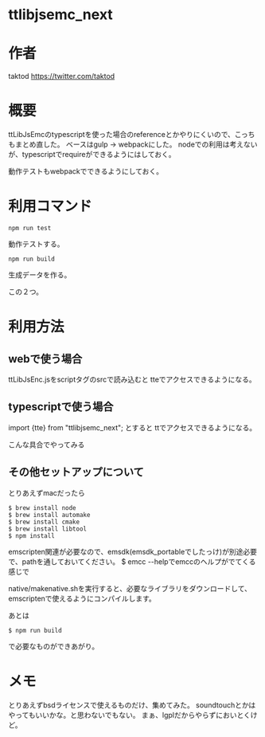 # ttlibjsemc_next

# 作者
taktod <https://twitter.com/taktod>

# 概要
ttLibJsEmcのtypescriptを使った場合のreferenceとかやりにくいので、こっちもまとめ直した。
ベースはgulp -> webpackにした。
nodeでの利用は考えないが、typescriptでrequireができるようにはしておく。

動作テストもwebpackでできるようにしておく。

# 利用コマンド

```
npm run test
```

動作テストする。

```
npm run build
```
生成データを作る。

この２つ。

# 利用方法

## webで使う場合

ttLibJsEnc.jsをscriptタグのsrcで読み込むと
tteでアクセスできるようになる。


## typescriptで使う場合

import {tte} from "ttlibjsemc_next";
とすると
ttでアクセスできるようになる。

こんな具合でやってみる

## その他セットアップについて

とりあえずmacだったら
```
$ brew install node
$ brew install automake
$ brew install cmake
$ brew install libtool
$ npm install
```

emscripten関連が必要なので、emsdk(emsdk_portableでしたっけ)が別途必要で、pathを通しておいてください。
$ emcc --helpでemccのヘルプがでてくる感じで

native/makenative.shを実行すると、必要なライブラリをダウンロードして、
emscriptenで使えるようにコンパイルします。

あとは
```
$ npm run build
```
で必要なものができあがり。

# メモ
とりあえずbsdライセンスで使えるものだけ、集めてみた。
soundtouchとかはやってもいいかな。と思わないでもない。
まぁ、lgplだからやらずにおいとくけど。